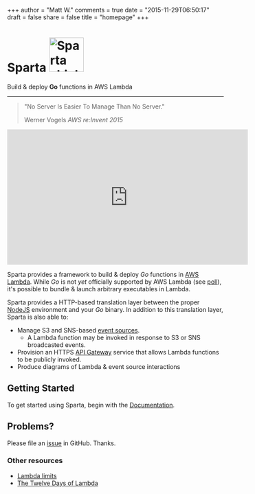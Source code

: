 +++
author = "Matt W."
comments = true
date = "2015-11-29T06:50:17"
draft = false
share = false
title = "homepage"
+++

<div class="jumbotron">
  <h1>Sparta <img src="images/spartanshieldsmall.png" alt="Sparta shield" height="80" width="80"></h1>
  Build & deploy <b>Go</b> functions in AWS Lambda
  <hr />
  <blockquote>
    <p>"No Server Is Easier To Manage Than No Server."</p>
    <footer>Werner Vogels <cite title="Source Title">AWS re:Invent 2015</cite></footer>
  </blockquote>  
  <iframe width="560" height="315" src="https://www.youtube.com/embed/y-0Wf2Zyi5Q?start=1742" frameborder="0" allowfullscreen></iframe>
</div>

Sparta provides a framework to build & deploy *Go* functions in [AWS Lambda](https://aws.amazon.com/lambda/). While *Go* is not _yet_ officially supported by AWS Lambda (see [poll](https://twitter.com/awscloud/status/659795641204260864)), it's possible to bundle & launch arbitrary executables in Lambda.  

Sparta provides a HTTP-based translation layer between the proper [NodeJS](http://docs.aws.amazon.com/lambda/latest/dg/programming-model.html) environment and your *Go* binary.  In addition to this translation layer, Sparta is also able to:

  * Manage S3 and SNS-based [event sources](http://docs.aws.amazon.com/lambda/latest/dg/intro-core-components.html#intro-core-components-event-sources).
      * A Lambda function may be invoked in response to S3 or SNS broadcasted events.
  * Provision an HTTPS [API Gateway](https://aws.amazon.com/api-gateway/details/) service that allows Lambda functions to be publicly invoked.
  * Produce diagrams of Lambda & event source interactions

## Getting Started

To get started using Sparta, begin with the [Documentation](./docs).

## Problems?

Please file an [issue](https://github.com/mweagle/Sparta/issues/new) in GitHub.  Thanks.

### Other resources


  * [Lambda limits](http://docs.aws.amazon.com/lambda/latest/dg/limits.html)
  * [The Twelve Days of Lambda](https://aws.amazon.com/blogs/compute/the-twelve-days-of-lambda/)
